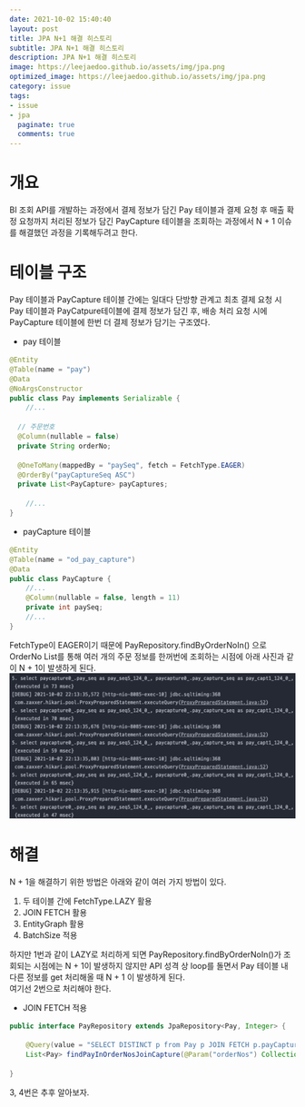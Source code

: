 ```yaml
---
date: 2021-10-02 15:40:40
layout: post
title: JPA N+1 해결 히스토리
subtitle: JPA N+1 해결 히스토리
description: JPA N+1 해결 히스토리
image: https://leejaedoo.github.io/assets/img/jpa.png
optimized_image: https://leejaedoo.github.io/assets/img/jpa.png
category: issue
tags:
- issue
- jpa
  paginate: true
  comments: true
---
```

# 개요
BI 조회 API를 개발하는 과정에서 결제 정보가 담긴 Pay 테이블과 결제 요청 후 매출 확정 요청까지 처리된 정보가 담긴 PayCapture 테이블을 조회하는 과정에서 N + 1 이슈를 해결했던 과정을 기록해두려고 한다.

# 테이블 구조
Pay 테이블과 PayCapture 테이블 간에는 일대다 단방향 관계고 최초 결제 요청 시 Pay 테이블과 PayCatpure테이블에 결제 정보가 담긴 후, 배송 처리 요청 시에 PayCapture 테이블에 한번 더 결제 정보가 담기는 구조였다.

* pay 테이블
```java
@Entity
@Table(name = "pay")
@Data
@NoArgsConstructor
public class Pay implements Serializable {
    //...

  // 주문번호
  @Column(nullable = false)
  private String orderNo;
  
  @OneToMany(mappedBy = "paySeq", fetch = FetchType.EAGER)
  @OrderBy("payCaptureSeq ASC")
  private List<PayCapture> payCaptures;
  
    //...
}
```

* payCapture 테이블
```java
@Entity
@Table(name = "od_pay_capture")
@Data
public class PayCapture {
    //...
    @Column(nullable = false, length = 11)
    private int paySeq;
    //...
}
```

FetchType이 EAGER이기 때문에 PayRepository.findByOrderNoIn() 으로 OrderNo List를 통해 여러 개의 주문 정보를 한꺼번에 조회하는 시점에 아래 사진과 같이 N + 1이 발생하게 된다.
![n+1](../../assets/img/n+1.jpg)

# 해결
N + 1을 해결하기 위한 방법은 아래와 같이 여러 가지 방법이 있다.
1. 두 테이블 간에 FetchType.LAZY 활용
2. JOIN FETCH 활용
3. EntityGraph 활용
4. BatchSize 적용

하지만 1번과 같이 LAZY로 처리하게 되면 PayRepository.findByOrderNoIn()가 조회되는 시점에는 N + 1이 발생하지 않지만 API 성격 상 loop를 돌면서 Pay 테이블 내 다른 정보를 get 처리해올 때 N + 1 이 발생하게 된다.<br>
여기선 2번으로 처리해야 한다.

* JOIN FETCH 적용
```java
public interface PayRepository extends JpaRepository<Pay, Integer> {
    
    @Query(value = "SELECT DISTINCT p from Pay p JOIN FETCH p.payCaptures WHERE p.orderNo IN :orderNos")
    List<Pay> findPayInOrderNosJoinCapture(@Param("orderNos") Collection<String> orderNos);
  
}
```

3, 4번은 추후 알아보자.





